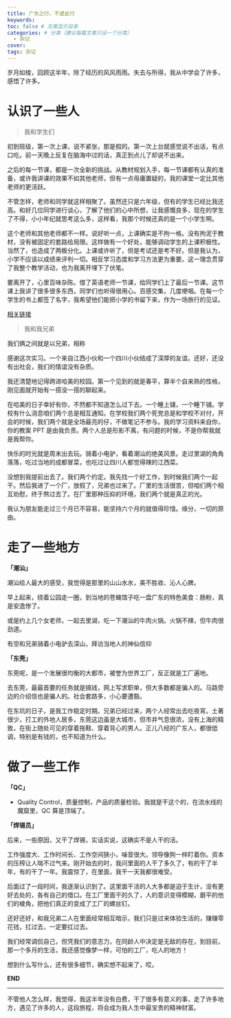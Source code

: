 ```yaml
---
title: 广东之行，不虚此行
keywords:
toc: false # 无需显示目录
categories: # 分类（建议每篇文章只设一个分类）
  - 杂记
cover:
tags: 杂记
---
```


岁月如梭，回顾这半年，除了经历的风风雨雨。失去与所得，我从中学会了许多，感悟了许多。

# 认识了一些人

> 我和学生们

初到班级，第一次上课，说不紧张，那是假的。第一次上台就感觉说不出话，有点口吃。前一天晚上反复在脑海中过的话，真正到点儿了却说不出来。

之后的每一节课，都是一次全新的挑战。从教材规划入手，每一节课都有认真的准备，或许我讲课的效果不如其他老师，但有一点毋庸置疑的，我的课堂一定比其他老师的更活跃。

不管怎样，老师和同学就这样相聚了。虽然还只是六年级，但有的学生已经比我还高。和好几位同学进行谈心，了解了他们的心中所想，让我感慨良多，现在的学生了不得，小小年纪就思考这么多，这样看，我那个时候还真的是一个小学生啊。

这个老师和其他老师都不一样。说好听一点，上课确实是不拘一格。没有拘泥于教材，没有被固定的套路给局限。这样做有一个好处，能够调动学生的上课积极性。当然了，也造成了两极分化。上课或许听了，但是考试还是考不好。但是我认为，小学不应该以成绩来评判一切。相反学习态度和学习方法更为重要。这一理念贯穿了我整个教学活动，也为我离开埋下了伏笔。

要离开了，心里百味杂陈。借了英语老师一节课，给同学们上了最后一节课。这节课上我讲了很多很多东西，同学们也听得很用心。百感交集，几度哽咽。在每一个学生的书上都签了名字，我希望他们能把小学的书留下来，作为一场旅行的见证。

[相关链接][1]

> 我和我兄弟

我们俩之间就是以兄弟，相称

感谢这次实习。一个来自江西小伙和一个四川小伙结成了深厚的友谊。还好，还没有出社会，我们的情谊没有杂质。

我还清楚地记得跨进哈美的校园。第一个见到的就是春平，算半个自来熟的性格，刚见面就开始有一搭没一搭的聊起来。

在哈美的日子幸好有你，不然都不知道怎么过下去。一个睡上铺，一个睡下铺。学校有什么消息咱们两个总是相互通知。在学校我们两个死党总是和学校不对付，开会的时候，我们两个就是全场最亮的仔，不做笔记不参与。我的学习资料来自你，你的教案 PPT 是由我负责。两个人总是形影不离，有问题的时候，不是你帮我就是我帮你。

快乐的时光就是周末出去玩。骑着小电驴，看着潮汕的绝美风景。走过里湖的角角落落，吃过当地的成都冒菜，也吃过让四川人都觉得辣的江西菜。

没想到我提前出去了。我们两个约定。我先找一个好工作，到时候我们两个一起干。然后我进了一个厂，放假了，兄弟也过来了。厂里的生活很苦，但咱们两个相互劝慰，终于熬过去了。在厂里那种压抑的环境，我们两个就是真正的光。

我认为朋友能走过三个月已不容易，能坚持六个月的就值得珍惜。缘分，一切的原由。

# 走了一些地方

**「潮汕」**

潮汕给人最大的感受，我觉得是那里的山山水水，美不胜收、沁人心脾。

早上起来，绕着公园走一圈，到当地的苍蝇馆子吃一盘广东的特色美食：肠粉，真是安逸惨了。

或是约上几个女老师，一起去里湖，吃一下潮汕的牛肉火锅。火锅不辣，但牛肉很劲道。

有空和兄弟骑着小电驴去深山，拜访当地人的神仙信仰

**「东莞」**

东莞呢，是一个发展很均衡的大都市，被誉为世界工厂，反正就是工厂遍地。

去东莞，最最首要的任务就是搞钱，网上写求职单，但大多数都是骗人的。马路旁边的介绍信也是骗人的。社会套路多，小心要遭豁。

在东坑的日子，是我工作稳定时期。兄弟已经过来，两个人经常出去吃夜宵。土著很少，打工的外地人居多，东莞这边虽是大城市，但市井气息很浓，没有上海的精致，在街上随处可见的穿着拖鞋、穿着背心的男人。正儿八经的广东人，都很低调，特别是有钱的，也不知道为什么。

# 做了一些工作

**「QC」**

- Quality Control，质量控制，产品的质量检验。我就是干这个的，在流水线的魔窟里，QC 算是顶端了。

**「焊锡员」**

后来，一些原因，又干了焊锡，实话实说，这确实不是人干的活。

工作强度大、工作时间长、工作空间狭小，噪音很大。领导像狗一样盯着你。资本的压榨让人喘不过气来。刚开始去的时，我问里面的人干了多久了，有的干了半年，有的干了一年。我震惊了，在里面，我干一天我都很难受。

后面过了一段时间，我逐渐认识到了。这里面干活的人大多都是迫于生计，没有更好去处的，各有自己的借口。在工厂里面干的久了，人的意识变得模糊，磨平的他们的棱角，把他们真正的变成了工厂的螺丝钉。

还好还好，和我兄弟二人在里面经常相互暗示，我们只是过来体验生活的，赚赚零花钱，扛过去，一定要扛过去。

我们经常调侃自己，但凭我们的意志力，在同龄人中决定是无敌的存在，到目前，那一个多月的生活，我还感觉像梦一样，可怕的工厂，吃人的地方！

想到什么写什么，还有很多细节，确实想不起来了，哎。

**END**

---

不管他人怎么样，我觉得，我这半年没有白费，干了很多有意义的事，走了许多地方，遇见了许多的人，这段旅程，将会成为我人生中最宝贵的精神财富。

[1]: https://mp.weixin.qq.com/s?__biz=MzkxMTIzNzA1OA==&mid=2247484837&idx=1&sn=5c5ceeb58454b8feda9a99b8c5578dca&chksm=c11e0f08f669861ebc139631800e08daa651efc67e7742d95dbacc5e6fe005c65a00f8e81bdd#rd
